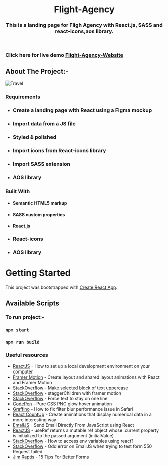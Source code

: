 <!-- PROJECT LOGO -->
<p align="center">

  <h1 align="center">Flight-Agency</h1>

  <h3 align="center">
  This is a landing page for Fligh Agency with React.js, SASS and react-icons,aos library.
  </h3>
 <br />
 

 ### Click here for live demo   <a href="https://siddharthchn.github.io/Flight-Agency_Website/" target="_blank">Flight-Agency-Website</a>

</p>

<!-- ABOUT THE PROJECT -->

## About The Project:-



![Travel](https://github.com/Siddharthchn/Flight-Agency_Website/assets/109435160/084c8755-c9e2-4d4a-bcd8-13df022dab4c)




### Requirements

- ### Create a landing page with React using a Figma mockup
- ### Import data from a JS file
- ### Styled & polished
- ### Import icons from React-icons library
- ### Import SASS extension
- ### AOS library
  

### Built With

- #### Semantic HTML5 markup
- #### SASS custom properties
- #### React.js
- ### React-icons
- ### AOS library

<!-- GETTING STARTED -->

# Getting Started

This project was bootstrapped with [Create React App](https://github.com/facebook/create-react-app).

## Available Scripts

### To run project:-

### `npm start`

### `npm run build`


### Useful resources

- [ReactJS](https://reactjs.org/tutorial/tutorial.html) - How to set up a local development environment on your computer
- [Framer Motion](https://www.framer.com/docs/layout-animations/) - Create layout and shared layout animations with React and Framer Motion
- [StackOverflow](https://stackoverflow.com/questions/35184509/make-selected-block-of-text-uppercase) - Make selected block of text uppercase
- [StackOverflow](https://stackoverflow.com/questions/62007505/staggerchildren-with-framer-motion) - staggerChildren with framer motion
- [StackOverflow](https://stackoverflow.com/questions/37261988/force-text-to-stay-on-one-line) - Force text to stay on one line
- [CodePen](https://codepen.io/widhi_allan/pen/jOBewE) - Pure CSS PNG glow hover animation
- [Graffino](https://graffino.com/til/CjT2jrcLHP-how-to-fix-filter-blur-performance-issue-in-safari) - How to fix filter blur performance issue in Safari
- [React CountUp](https://github.com/glennreyes/react-countup) - Create animations that display numerical data in a more interesting way
- [EmailJS](https://www.emailjs.com/docs/examples/reactjs/) - Send Email Directly From JavaScript using React
- [ReactJS](https://it.reactjs.org/docs/hooks-reference.html#useref) - useRef returns a mutable ref object whose .current property is initialized to the passed argument (initialValue)
- [StackOverflow](https://stackoverflow.com/questions/71607893/how-to-access-env-variables-using-react) - How to access env variables using react?
- [StackOverflow](https://stackoverflow.com/questions/71357518/odd-error-on-emailjs-when-trying-to-test-form-550-request-failed) - Odd error on EmailJS when trying to test form 550 Request failed
- [Jim Raptis](https://medium.muz.li/15-tips-for-better-ui-forms-744febd107f9) - 15 Tips For Better Forms



